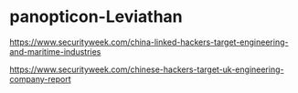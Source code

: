 # panopticon-Leviathan

https://www.securityweek.com/china-linked-hackers-target-engineering-and-maritime-industries

https://www.securityweek.com/chinese-hackers-target-uk-engineering-company-report
